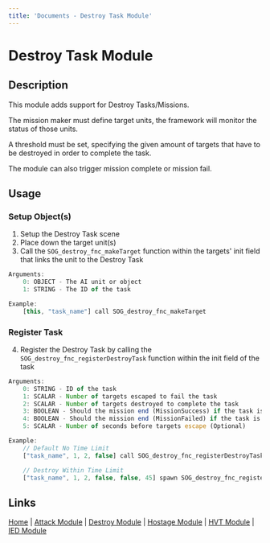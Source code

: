 ```yaml
---
title: 'Documents - Destroy Task Module'
---
```


# Destroy Task Module

## Description
This module adds support for Destroy Tasks/Missions.

The mission maker must define target units, the framework will monitor the status of those units.

A threshold must be set, specifying the given amount of targets that have to be destroyed in order to complete the task.

The module can also trigger mission complete or mission fail.

## Usage
### Setup Object(s)
1. Setup the Destroy Task scene
2. Place down the target unit(s)
3. Call the `SOG_destroy_fnc_makeTarget` function within the targets' init field that links the unit to the Destroy Task

```js
Arguments:
	0: OBJECT - The AI unit or object
	1: STRING - The ID of the task

Example:
	[this, "task_name"] call SOG_destroy_fnc_makeTarget
```

### Register Task
4. Register the Destroy Task by calling the `SOG_destroy_fnc_registerDestroyTask` function within the init field of the task

```js
Arguments:
	0: STRING - ID of the task
	1: SCALAR - Number of targets escaped to fail the task
	2: SCALAR - Number of targets destroyed to complete the task
	3: BOOLEAN - Should the mission end (MissionSuccess) if the task is successful (Optional, default: false)
	4: BOOLEAN - Should the mission end (MissionFailed) if the task is failed (Optional, default: false)
	5: SCALAR - Number of seconds before targets escape (Optional)

Example:
	// Default No Time Limit
	["task_name", 1, 2, false] call SOG_destroy_fnc_registerDestroyTask

	// Destroy Within Time Limit
	["task_name", 1, 2, false, false, 45] spawn SOG_destroy_fnc_registerDestroyTask
```

## Links
[Home](framework/index) |
[Attack Module](framework/attack) |
[Destroy Module](framework/destroy) |
[Hostage Module](framework/hostage) |
[HVT Module](framework/hvt) |
[IED Module](framework/ied)